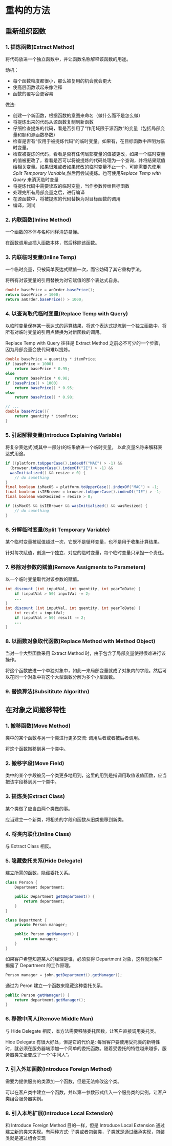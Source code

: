 # 重构的方法

<show-structure for="chapter,procedure" depth="2"/>

## 重新组织函数

###  1. 提炼函数(Extract Method)


将代码放进一个独立函数中，并让函数名称解释该函数的用途。

动机：

+ 每个函数粒度都很小，那么被复用的机会就会更大
+ 使高层函数读起来像注释
+ 函数的覆写会更容易

做法:
 
+ 创建一个新函数，根据函数的意图来命名（做什么而不是怎么做）
+ 将提炼出来的代码从源函数复制到新函数
+ 仔细检查提炼的代码，看是否引用了“作用域限于源函数”的变量（包括局部变量和额和源函数参数）
+ 检查是否有“仅用于被提炼代码”的临时变量。如果有，在目标函数中声明为临时变量。
+ 检查被提炼的代码，看看是否有任何局部变量的值被更改，如果一个临时变量的值被更改了，看看是否可以将被提炼的代码处理为一个查询，并将结果赋值给相关变量。如果很难或者如果修改的临时变量不止一个，可能需要先使用*Split Temporary Variable*,然后再尝试提炼。也可使用*Replace Temp with Query* 来消灭临时变量
+ 将提炼代码中需要读取的临时变量，当作参数传给目标函数
+ 处理完所有局部变量之后，进行编译
+ 在源函数中，将被提炼的代码替换为对目标函数的调用
+ 编译，测试

###  2. 内联函数(Inline Method)

一个函数的本体与名称同样清楚易懂。

在函数调用点插入函数本体，然后移除该函数。

###  3. 内联临时变量(Inline Temp)

一个临时变量，只被简单表达式赋值一次，而它妨碍了其它重构手法。

将所有对该变量的引用替换为对它赋值的那个表达式自身。

```java
double basePrice = anOrder.basePrice();
return basePrice > 1000;
return anOrder.basePrice() > 1000;
```

###  4. 以查询取代临时变量(Replace Temp with Query)



以临时变量保存某一表达式的运算结果，将这个表达式提炼到一个独立函数中，将所有对临时变量的引用点替换为对新函数的调用。

Replace Temp with Query 往往是 Extract Method 之前必不可少的一个步骤，因为局部变量会使代码难以提炼。

```java
double basePrice = quantity * itemPrice;
if (basePrice > 1000)
    return basePrice * 0.95;
else
    return basePrice * 0.98;
if (basePrice() > 1000)
    return basePrice() * 0.95;
else
    return basePrice() * 0.98;

// ...
double basePrice(){
    return quantity * itemPrice;
}
```

###  5. 引起解释变量(Introduce Explaining Variable)


将复杂表达式(或其中一部分)的结果放进一个临时变量， 以此变量名称来解释表达式用途。

```java
if ((platform.toUpperCase().indexOf("MAC") > -1) &&
  (browser.toUpperCase().indexOf("IE") > -1) &&
  wasInitialized() && resize > 0) {
    // do something
}
final boolean isMacOS = platform.toUpperCase().indexOf("MAC") > -1;
final boolean isIEBrower = browser.toUpperCase().indexOf("IE") > -1;
final boolean wasResized = resize > 0;

if (isMacOS && isIEBrower && wasInitialized() && wasResized) {
    // do something
}
```

###  6. 分解临时变量(Split Temporary Variable)


某个临时变量被赋值超过一次，它既不是循环变量，也不是用于收集计算结果。

针对每次赋值，创造一个独立、对应的临时变量，每个临时变量只承担一个责任。

###  7. 移除对参数的赋值(Remove Assigments to Parameters)

以一个临时变量取代对该参数的赋值。

```java
int discount (int inputVal, int quentity, int yearToDate) {
    if (inputVal > 50) inputVal -= 2;
    ...
}
int discount (int inputVal, int quentity, int yearToDate) {
    int result = inputVal;
    if (inputVal > 50) result -= 2;
    ...
}
```

###  8. 以函数对象取代函数(Replace Method with Method Object)


当对一个大型函数采用 Extract Method 时，由于包含了局部变量使得很难进行该操作。

将这个函数放进一个单独对象中，如此一来局部变量就成了对象内的字段。然后可以在同一个对象中将这个大型函数分解为多个小型函数。

###  9. 替换算法(Subsititute Algorithn)


##  在对象之间搬移特性

###  1. 搬移函数(Move Method)


类中的某个函数与另一个类进行更多交流: 调用后者或者被后者调用。

将这个函数搬移到另一个类中。

###  2. 搬移字段(Move Field)


类中的某个字段被另一个类更多地用到，这里的用到是指调用取值设值函数，应当把该字段移到另一个类中。

###  3. 提炼类(Extract Class)

某个类做了应当由两个类做的事。

应当建立一个新类，将相关的字段和函数从旧类搬移到新类。

###  4. 将类内联化(Inline Class)

与 Extract Class 相反。

###  5. 隐藏委托关系(Hide Delegate)

建立所需的函数，隐藏委托关系。

```java
class Person {
    Department department;

    public Department getDepartment() {
        return department;
    }
}

class Department {
    private Person manager;

    public Person getManager() {
        return manager;
    }
}
```

如果客户希望知道某人的经理是谁，必须获得 Department 对象，这样就对客户揭露了 Department 的工作原理。

```java
Person manager = john.getDepartment().getManager();
```

通过为 Peron 建立一个函数来隐藏这种委托关系。

```java
public Person getManager() {
    return department.getManager();
}
```

###  6. 移除中间人(Remove Middle Man)

与 Hide Delegate 相反，本方法需要移除委托函数，让客户直接调用委托类。

Hide Delegate 有很大好处，但是它的代价是: 每当客户要使用受托类的新特性时，就必须在服务器端添加一个简单的委托函数。随着受委托的特性越来越多，服务器类完全变成了一个“中间人”。

###  7. 引入外加函数(Introduce Foreign Method)


需要为提供服务的类添加一个函数，但是无法修改这个类。

可以在客户类中建立一个函数，并以第一参数形式传入一个服务类的实例，让客户类组合服务器实例。

###  8. 引入本地扩展(Introduce Local Extension)


和 Introduce Foreign Method 目的一样，但是 Introduce Local Extension 通过建立新的类来实现。有两种方式: 子类或者包装类，子类就是通过继承实现，包装类就是通过组合实现